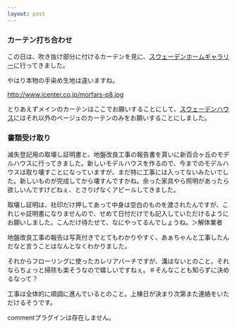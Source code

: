 ```yaml
---
layout: post
---
```

<h3>カーテン打ち合わせ</h3>
<p>この日は、吹き抜け部分に付けるカーテンを見に、<a href="http://home.att.ne.jp/wave/abacus/SHG/Welcome/">スウェーデンホームギャラリー</a>に行ってきました。</p>
<p>やはり本物の手染め生地は違いますね。</p>
<p><a href="http://www.icenter.co.jp/morfars-p8.jpg">http://www.icenter.co.jp/morfars-p8.jpg</a></p>
<p>とりあえずメインのカーテンはここでお願いすることにして、<a href="http://www.swedenhouse.co.jp/">スウェーデンハウス</a>にはそれ以外のベージュのカーテンのみをお願いすることにしました。</p>
<h3>書類受け取り</h3>
<p>滅失登記用の取壊し証明書と、地盤改良工事の報告書を貰いに新百合ヶ丘のモデルハウスに行ってきました。新しいモデルハウスを作るので、今までのモデルハウスは取り壊すことになっていますが、まだ特に工事には入ってないみたいでした。新しいものが完成してから壊すんですかね。余った家具やら照明があったら欲しいんですけどねぇ、とさりげなくアピールしてきました。</p>
<p>取壊し証明は、社印だけ押してあって中身は空白のものを渡されたんですが、これじゃ証明書になりませんので、せめて日付だけでも記入していただけるようにお願いしました。こんだけ待たせて、なにやってるんでしょうね。＞解体業者</p>
<p>地盤改良工事の報告は写真付きでとてもわかりやすく、あぁちゃんと工事したんだなと言うことはなんとなくわかりました。</p>
<p>それからフローリングに使ったカレリアバーチですが、溝はないとのこと。それならちょっと掃除も楽そうなので嬉しいですねぇ。＃そんなことも知らずに決めるなって？</p>
<p>工事は全体的に順調に進んでいるとのこと。上棟日が決まり次第また連絡をいただけるそうです。</p>
<p><span class="error">commentプラグインは存在しません。</span> </p>
